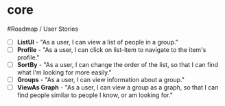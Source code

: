 core
====

#Roadmap / User Stories

 - [ ] **ListUI** - "As a user, I can view a list of people in a group."
 - [ ] **Profile** - "As a user, I can click on list-item to navigate to the item's profile."
 - [ ] **SortBy** - "As a user, I can change the order of the list, so that I can find what I'm looking for more easily."
 - [ ] **Groups** - "As a user, I can view information about a group."
 - [ ] **ViewAs Graph** - "As a user, I can view a group as a graph, so that I can find people similar to people I know, or am looking for."
